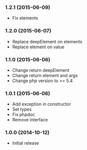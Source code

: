 ### 1.2.1 (2015-06-09)

  * Fix elements

### 1.2.0 (2015-06-07)

  * Replace deepElement on elements
  * Replace element on value

### 1.1.0 (2015-06-06)

  * Change return deepElement
  * Change return element and args
  * Change php version to >= 5.4

### 1.0.1 (2015-06-06)

  * Add exception in constructor
  * Set types
  * Fix phpdoc
  * Remove interface

### 1.0.0 (2014-10-12)

  * Initial release
